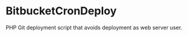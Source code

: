 BitbucketCronDeploy
===================

PHP Git deployment script that avoids deployment as web server user.
